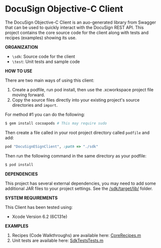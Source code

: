 # DocuSign Objective-C Client

The DocuSign Objective-C Client is an auo-generated library from Swagger that can be used to quickly interact with the DocuSign REST API.  This project contains the core source code for the client along with tests and recipes (examples) showing its use.  

**ORGANIZATION**

  * `\sdk`:  Source code for the client 
  * `\test`:  Unit tests and sample code

**HOW TO USE**

There are two main ways of using this client:  

  1. Create a podfile, run pod install, then use the .xcworkspace project file moving forward.
  2. Copy the source files directly into your existing project's source directories and `import`.

For method #1 you can do the following:

```bash
$ gem install cocoapods # This may require sudo
```

Then create a file called in your root project directory called `podfile` and add: 

```ruby
pod "DocuSignESignClient", :path => "./sdk"
```

Then run the following command in the same directory as your podfile: 

```bash
$ pod install
```

**DEPENDENCIES**

This project has several external dependencies, you may need to add some additional JAR files to your project settings.  See the [/sdk/target/lib/](sdk/target/lib/) folder.

**SYSTEM REQUIREMENTS**

This Client has been tested using: 

* Xcode Version 6.2 (6C131e)

**EXAMPLES**

  1. Recipes (Code Walkthroughs) are available here: [CoreRecipes.m](test/Recipes/CoreRecipes.m)
  2. Unit tests are available here: [SdkTestsTests.m](test/SDKTests/SDKTestsTests/SDKTestsTests.m)
